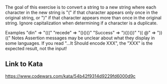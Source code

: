 The goal of this exercise is to convert a string to a new string where each character in the new string is "(" if that character appears only once in the original string, or ")" if that character appears more than once in the original string. Ignore capitalization when determining if a character is a duplicate.

Examples
"din"      =>  "((("
"recede"   =>  "()()()"
"Success"  =>  ")())())"
"(( @"     =>  "))((" 
Notes
Assertion messages may be unclear about what they display in some languages. If you read "...It Should encode XXX", the "XXX" is the expected result, not the input!

## Link to Kata
https://www.codewars.com/kata/54b42f9314d9229fd6000d9c